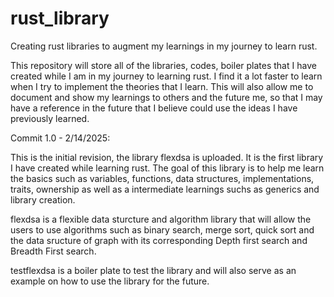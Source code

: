 # rust_library
Creating rust libraries to augment my learnings in my journey to learn rust. 

This repository will store all of the libraries, codes, boiler plates that I have created while I am in my journey to learning rust.
I find it a lot faster to learn when I try to implement the theories that I learn. This will also allow me to document and show my
learnings to others and the future me, so that I may have a reference in the future that I believe could use the ideas I have 
previously learned.

Commit 1.0 - 2/14/2025:

This is the initial revision, the library flexdsa is uploaded. It is the first library I have created while learning rust.
The goal of this library is to help me learn the basics such as variables, functions, data structures, implementations, traits,
ownership as well as a intermediate learnings suchs as generics and library creation.

flexdsa is a flexible data sturcture and algorithm library that will allow the users to use algorithms such as binary search,
merge sort, quick sort and the data sructure of graph with its corresponding Depth first search and Breadth First search.

testflexdsa is a boiler plate to test the library and will also serve as an example on how to use the library for the future.
